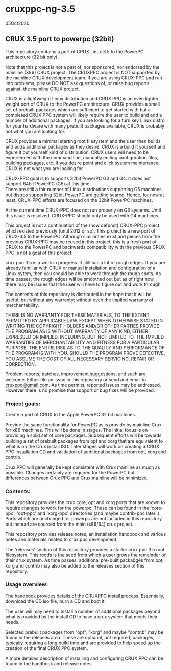 # cruxppc-ng-3.5

05Oct2020

## CRUX 3.5 port to powerpc (32bit)

  This repository contains a port of CRUX Linux 3.5 to the PowerPC architecture (32 bit only).   

  Note that this project is not a part of, nor sponsored, nor endorsed by the mainline (X86) CRUX project.  The CRUXPPC project is NOT supported by the mainline CRUX
development team.   If you are using CRUX-PPC and run into problems, please DO NOT ask questions of, or raise bug reports against, the mainline CRUX project.  

  CRUX is a lightweight Linux distribution and CRUX PPC is an even lighter weight port of CRUX to the PowerPC architecture.   CRUX provides 
  a small set of prebuilt packages which are sufficient to get started with but a completed CRUX PPC system will likely require the user to
  build and add a number of additional packages. If you are 
  looking for a turn key Linux distro for your hardware with many prebuilt packages available, CRUX is probably not what you are looking for.   
  
  CRUX provides a minimal starting root filesystem and the user then builds and adds additional packages as they desire.   CRUX is a build it yourself and 
  figure it out yourself kind of distribution.   CRUX users will need to be experienced with the command line, manually editing configuration files,
  building packages, etc.   If you desire point and click system maintenance, CRUX is not what you are looking for.

  CRUX-PPC goal is to supports 32bit PowerPC G3 and G4.   It does not support 64bit PowerPC (G5) at this time.   
There are still a fair number of Linux distributions supporting G5 machines but distros 
supporting 32bit PowerPC are getting scarce.  Hence, for now at least, CRUX-PPC efforts are focused on the 32bit PowerPC machines.   

  At the current time CRUX-PPC does not run properly on G3 systems.   Until this issue is resolved, CRUX-PPC should only be used with
G4 machines.

  This project is not a continuation of the (now defunct) CRUX-PPC project which existed previously (until 2012 or so).   This project is a 
  new port of CRUX-3.5 to the PowerPC.  Although similarities exist and pieces from the previous CRUX-PPC may be reused in this project, this is a
  fresh port of CRUX to the PowerPC and backwards compatibility with the previous CRUX PPC is not a goal of this project.

  crux ppc 3.5 is a work in progress.  It still has a lot of rough edges.
If you are already familiar with CRUX or manual installation and configuration
of a Linux sytem, then you should be able to work through the rough spots.
As time passes, the rough edges will be smoothed out but as of right now,
there may be issues that the user will have to figure out and work through.

The contents of this repository is distributed in the hope that it will 
be useful, but without any warranty; without even the implied 
warranty of merchantability.

THERE IS NO WARRANTY FOR THESE MATERIALS, TO THE EXTENT PERMITTED BY
APPLICABLE LAW. EXCEPT WHEN OTHERWISE STATED IN WRITING THE COPYRIGHT
HOLDERS AND/OR OTHER PARTIES PROVIDE THE PROGRAM AS IS WITHOUT
WARRANTY OF ANY KIND, EITHER EXPRESSED OR IMPLIED, INCLUDING, BUT NOT
LIMITED TO, THE IMPLIED WARRANTIES OF MERCHANTABILITY AND FITNESS FOR A
PARTICULAR PURPOSE. THE ENTIRE RISK AS TO THE QUALITY AND PERFORMANCE OF
THE PROGRAM IS WITH YOU. SHOULD THE PROGRAM PROVE DEFECTIVE, YOU ASSUME
THE COST OF ALL NECESSARY SERVICING, REPAIR OR CORRECTION.

Problem reports, patches, improvement suggestions, and such are welcome.   Either file an 
issue in this repository or send and email to cruxppc@gmail.com.  As time permits, reported
issues may be addressed.  However there is no promise that support or bug fixes will be
provided.


### Project goals:

   Create a port of CRUX to the Apple PowerPC 32 bit machines.   

   Provide the same functionality for PowerPC as is provide by mainline Crux for x86 machines.   This will be done in stages.   The initial focus is
on providing a solid set of core packages.   Subsequent efforts will be towards building a set of prebuilt packages from opt and xorg that are
equivalent to what is on the Crux install ISO.   Later stages will work on creating a CRUX PPC installation CD and validation of additional 
packages from opt, xorg and contrib.

   Crux PPC will generally be kept consistent with Crux mainline as much 
as possible.   Changes certainly are required for the PowerPC but  
differences between Crux PPC and Crux mainline will be minimized.

### Contents:

  This repository provides the crux core, opt and xorg ports that are
known to require changes to work for the powerpc.  These can be found 
in the 'core-ppc', 'opt-ppc' and 'xorg-ppc' directories (and maybe
contrib-ppc later..).  Ports which are unchanged for powerpc are not 
included in this repository but instead are sourced from the main (x86/64) crux project.

  This repository provides release notes, an installation handbook
and various notes and materials related to crux ppc development.

  The 'releases' section of this repository provides a starter 
crux ppc 3.5 root filesystem.  This rootfs is the seed from which a user
grows the remainder of their crux system.   As time passes, additional pre-built
packabges from opt, xorg and contrib may also be added to the releases
section of this repository.


### Usage overview:


  The handbook provides details of the CRUXPPC install process.  Essentially,
  download the CD iso file, burn a CD and boot it.   

  The user will may need to install a number of additional packages beyond what
  is provided by the install CD to have a crux system that meets their needs.

  Selected prebuilt packages from "opt", "xorg" and maybe "contrib" 
  may be found in the releases area.   These are optional, not required,
  packages, typically requiring a long build time and are provided to help 
  speed up the creation of the final CRUX PPC system.

  A more detailed description of installing and configuring CRUX PPC can be
  found in the handbook and release notes.


